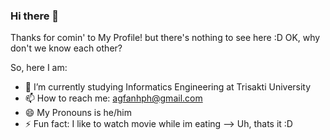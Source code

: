 ### Hi there 👋

Thanks for comin' to My Profile! but there's nothing to see here :D
OK, why don't we know each other?

So, here I am:

- 🏫 I’m currently studying Informatics Engineering at Trisakti University
- 📫 How to reach me: agfanhph@gmail.com
- 😄 My Pronouns is he/him
- ⚡ Fun fact: I like to watch movie while im eating
--> Uh, thats it :D
